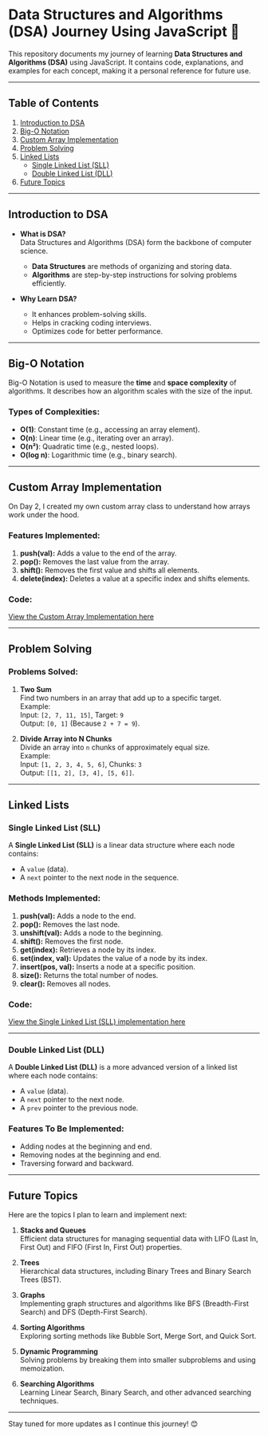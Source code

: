 # Data Structures and Algorithms (DSA) Journey Using JavaScript 🚀

This repository documents my journey of learning **Data Structures and Algorithms (DSA)** using JavaScript. It contains code, explanations, and examples for each concept, making it a personal reference for future use.

---

## Table of Contents

1. [Introduction to DSA](#introduction-to-dsa)
2. [Big-O Notation](#big-o-notation)
3. [Custom Array Implementation](#custom-array-implementation)
4. [Problem Solving](#problem-solving)
5. [Linked Lists](#linked-lists)
   - [Single Linked List (SLL)](#single-linked-list-sll)
   - [Double Linked List (DLL)](#double-linked-list-dll)
6. [Future Topics](#future-topics)

---

## Introduction to DSA

- **What is DSA?**  
  Data Structures and Algorithms (DSA) form the backbone of computer science.  
  - **Data Structures** are methods of organizing and storing data.  
  - **Algorithms** are step-by-step instructions for solving problems efficiently.

- **Why Learn DSA?**  
  - It enhances problem-solving skills.  
  - Helps in cracking coding interviews.  
  - Optimizes code for better performance.  

---

## Big-O Notation

Big-O Notation is used to measure the **time** and **space complexity** of algorithms. It describes how an algorithm scales with the size of the input.

### Types of Complexities:
- **O(1)**: Constant time (e.g., accessing an array element).
- **O(n)**: Linear time (e.g., iterating over an array).
- **O(n²)**: Quadratic time (e.g., nested loops).
- **O(log n)**: Logarithmic time (e.g., binary search).

---

## Custom Array Implementation

On Day 2, I created my own custom array class to understand how arrays work under the hood.

### Features Implemented:
1. **push(val):** Adds a value to the end of the array.
2. **pop():** Removes the last value from the array.
3. **shift():** Removes the first value and shifts all elements.
4. **delete(index):** Deletes a value at a specific index and shifts elements.

### Code:
[View the Custom Array Implementation here](./MyArray.js)

---

## Problem Solving

### Problems Solved:
1. **Two Sum**  
   Find two numbers in an array that add up to a specific target.  
   Example:  
   Input: `[2, 7, 11, 15]`, Target: `9`  
   Output: `[0, 1]` (Because `2 + 7 = 9`).

2. **Divide Array into N Chunks**  
   Divide an array into `n` chunks of approximately equal size.  
   Example:  
   Input: `[1, 2, 3, 4, 5, 6]`, Chunks: `3`  
   Output: `[[1, 2], [3, 4], [5, 6]]`.

---

## Linked Lists

### Single Linked List (SLL)

A **Single Linked List (SLL)** is a linear data structure where each node contains:
- A `value` (data).
- A `next` pointer to the next node in the sequence.

### Methods Implemented:
1. **push(val):** Adds a node to the end.
2. **pop():** Removes the last node.
3. **unshift(val):** Adds a node to the beginning.
4. **shift():** Removes the first node.
5. **get(index):** Retrieves a node by its index.
6. **set(index, val):** Updates the value of a node by its index.
7. **insert(pos, val):** Inserts a node at a specific position.
8. **size():** Returns the total number of nodes.
9. **clear():** Removes all nodes.

### Code:
[View the Single Linked List (SLL) implementation here](./SingleLinkList.js)

---

### Double Linked List (DLL)

A **Double Linked List (DLL)** is a more advanced version of a linked list where each node contains:
- A `value` (data).
- A `next` pointer to the next node.
- A `prev` pointer to the previous node.

### Features To Be Implemented:
- Adding nodes at the beginning and end.
- Removing nodes at the beginning and end.
- Traversing forward and backward.

---

## Future Topics

Here are the topics I plan to learn and implement next:
1. **Stacks and Queues**  
   Efficient data structures for managing sequential data with LIFO (Last In, First Out) and FIFO (First In, First Out) properties.

2. **Trees**  
   Hierarchical data structures, including Binary Trees and Binary Search Trees (BST).

3. **Graphs**  
   Implementing graph structures and algorithms like BFS (Breadth-First Search) and DFS (Depth-First Search).

4. **Sorting Algorithms**  
   Exploring sorting methods like Bubble Sort, Merge Sort, and Quick Sort.

5. **Dynamic Programming**  
   Solving problems by breaking them into smaller subproblems and using memoization.

6. **Searching Algorithms**  
   Learning Linear Search, Binary Search, and other advanced searching techniques.

---

Stay tuned for more updates as I continue this journey! 😊
